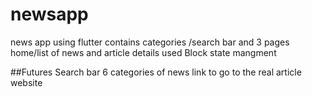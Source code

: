 # newsapp

 news app using flutter contains categories /search bar and 3 pages home/list of news and article details
used Block state mangment

##Futures
Search bar
6 categories of news
link to go to the real article website

